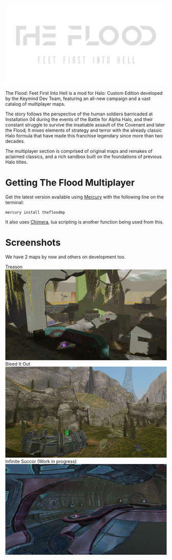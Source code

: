 <html>
    <p align="center">
        <img width="600px" src="images/logos/the_flood.png"/>
    </p>
</html>

The Flood: Feet First Into Hell is a mod for Halo: Custom Edition developed by the Keymind Dev Team, featuring an all-new campaign and a vast catalog of multiplayer maps.

The story follows the perspective of the human soldiers barricaded at Installation 04 during the events of the Battle for Alpha Halo, and their constant struggle to survive the insatiable assault of the Covenant and later the Flood; It mixes elements of strategy and terror with the already classic Halo formula that have made this franchise legendary since more than two decades.

The multiplayer section is comprised of original maps and remakes of aclaimed classics, and a rich sandbox built on the foundations of previous Halo titles.

# Getting The Flood Multiplayer
Get the latest version available using [Mercury](https://github.com/Sledmine/Mercury)
with the following line on the terminal:
```
mercury install thefloodmp
```

It also uses [Chimera](https://github.com/SnowyMouse/chimera), lua scripting is another function
being used from this.

# Screenshots

We have 2 maps by now and others on development too.

Treason
![treason](images/screenshots/treason.png)
Bleed It Out
![bleed_it_out](images/screenshots/bleed.png)
Infinite Succor (Work in progress)
![bridge](images/screenshots/bridge.png)
